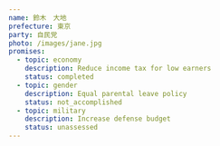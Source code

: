 ```yaml
---
name: 鈴木　大地
prefecture: 東京
party: 自民党
photo: /images/jane.jpg
promises:
  - topic: economy
    description: Reduce income tax for low earners
    status: completed
  - topic: gender
    description: Equal parental leave policy
    status: not_accomplished
  - topic: military
    description: Increase defense budget
    status: unassessed
---
```


